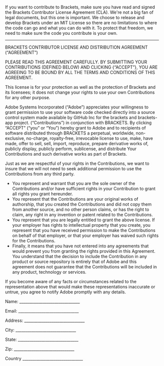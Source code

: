 If you want to contribute to Brackets, make sure you have read and signed the Brackets Contributor License Agreement (CLA). We're not a big fan of legal documents, but this one is important. We choose to release and develop Brackets under an MIT License so there are no limitations to where the code can go and what you can do with it. To protect that freedom, we need to make sure the code you contribute is your own.

----

BRACKETS
CONTRIBUTOR LICENSE AND DISTRIBUTION AGREEMENT (“AGREEMENT”)

PLEASE READ THIS AGREEMENT CAREFULLY.  BY SUBMITTING YOUR CONTRIBUTIONS (DEFINED BELOW) AND CLICKING {“ACCEPT”}, YOU ARE AGREEING TO BE BOUND BY ALL THE TERMS AND CONDITIONS OF THIS AGREEMENT. 

This license is for your protection as well as the protection of Brackets and its licensees; it does not change your rights to use your own Contributions for any other purpose.

Adobe Systems Incorporated (“Adobe”) appreciates your willingness to grant permission to use your software code checked directly into a source control system made available by GitHub Inc for the brackets and brackets-app project.  (“Contributions”) in conjunction with BRACKETS. By clicking “ACCEPT” (“you” or “You”) hereby grant to Adobe and to recipients of software distributed through BRACKETS a perpetual, worldwide, non-exclusive, no-charge, royalty-free, irrevocable license to use, make, have made, offer to sell, sell, import, reproduce, prepare derivative works of, publicly display, publicly perform, sublicense, and distribute Your Contributions and such derivative works as part of Brackets.

Just as we are respectful of your rights in the Contributions, we want to insure that we will not need to seek additional permission to use the Contributions from any third party. 
- You represent and warrant that you are the sole owner of the Contributions and/or have sufficient rights in your Contribution to grant all rights you grant hereunder. 
- You represent that the Contributions are your original works of authorship, that you created the Contributions and did not copy them from another source, and no other person claims, or has the right to claim, any right in any invention or patent related to the Contributions. 
- You represent that you are legally entitled to grant the above license. If your employer has rights to intellectual property that you create, you represent that you have received permission to make the Contributions on behalf of that employer, or that your employer has waived such rights for the Contributions. 
- Finally, it means that you have not entered into any agreements that would prevent you from granting the rights provided in this Agreement. 
You understand that the decision to include the Contribution in any product or source repository is entirely that of Adobe and this agreement does not guarantee that the Contributions will be included in any product, technology or services.

If you become aware of any facts or circumstances related to the representation above that would make these representations inaccurate or untrue, you agree to notify Adobe promptly with any details.

Name:    _______________________________

Email:   _______________________________

Address: _______________________________

City:    _______________________________

State:   _______________________________

Zip:     _______________________________

Country  _______________________________